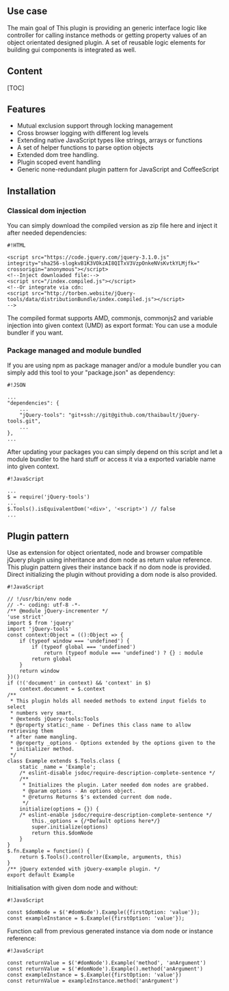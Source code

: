 <!-- !/usr/bin/env markdown
-*- coding: utf-8 -*- -->

<!-- region header

Copyright Torben Sickert 16.12.2012

License
-------

This library written by Torben Sickert stand under a creative commons naming
3.0 unported license. see http://creativecommons.org/licenses/by/3.0/deed.de

endregion -->

<!--|deDE:Einsatz-->
Use case
--------

The main goal of This plugin is providing an generic interface logic like
controller for calling instance methods or getting property values of an object
orientated designed plugin. A set of reusable logic elements for building gui
components is integrated as well.
<!--deDE:
    Hauptziel dieses Plugins ist es einen generischen Weg zu bieten indem
    Objekt Orientierte Plugins verfasst werden können, ohne dabei gegen
    jQuery's Vorgaben an Plugins zu verstoßen.
    Desweiteren werden einige wiederverwendbare Logikbausteine zum Bau
    verschiedener GUI-Komponenten mitgeliefert.
-->

<!--|deDE:Inhalt-->
Content
-------

<!--Place for automatic generated table of contents.-->
[TOC]

<!--|deDE:Merkmale-->
Features
--------

<ul>
    <li>
        Mutual exclusion support through locking management
        <!--deDE:Wechselseitiger Ausschluss durch Lock-Management-->
    </li>
    <li>
        Cross browser logging with different log levels
        <!--deDE:
            Browserübergreifender Log-Mechanismen mit diversen Log-Levels
        -->
    </li>
    <li>
        Extending native JavaScript types like strings, arrays or functions
        <!--deDE:
            Erweiterung der Standard-JavaScript-Typen wie Strings, Arrays und
            Funktionen
        -->
    </li>
    <li>
        A set of helper functions to parse option objects
        <!--deDE:Hilfsfunktionen um Options-Objekte intelligent zu parsen-->
    </li>
    <li>
        Extended dom tree handling.<!--deDE:Erweitertes DOM-Baum-Management-->
    </li>
    <li>
        Plugin scoped event handling
        <!--deDE:Plugineigene Namensräume für Events-->
    </li>
    <li>
        Generic none-redundant plugin pattern for JavaScript and CoffeeScript
        <!--deDE:Generischer Plugin-Muster für JavaScript und CoffeeScript-->
    </li>
</ul>

<!--|deDE:Installation-->
Installation
------------

<!--|deDE:Klassische Dom-Integration-->
### Classical dom injection


You can simply download the compiled version as zip file here and inject it
after needed dependencies:
<!--deDE:
    Du kannst einfach das Plugin als Zip-Archiv herunterladen und als per
    Script-Tag in deine Webseite integrieren:
-->

    #!HTML

    <script src="https://code.jquery.com/jquery-3.1.0.js" integrity="sha256-slogkvB1K3VOkzAI8QITxV3VzpOnkeNVsKvtkYLMjfk=" crossorigin="anonymous"></script>
    <!--Inject downloaded file:-->
    <script src="/index.compiled.js"></script>
    <!--Or integrate via cdn:
    <script src="http://torben.website/jQuery-tools/data/distributionBundle/index.compiled.js"></script>
    -->

The compiled format supports AMD, commonjs, commonjs2 and variable injection
into given context (UMD) as export format: You can use a module bundler if you
want.

<!--|deDE:Paket-Management und Modul-Komposition-->
### Package managed and module bundled

If you are using npm as package manager and/or a module bundler you can simply
add this tool to your "package.json" as dependency:
<!--deDE:
    Nutzt du npm als Paket-Manager und/oder hast einen Module-Bundler, dann
    solltest du einfach deine "package.json" erweitern:
-->

    #!JSON

    ...
    "dependencies": {
        ...
        "jQuery-tools": "git+ssh://git@github.com/thaibault/jQuery-tools.git",
        ...
    },
    ...

After updating your packages you can simply depend on this script and let
a module bundler to the hard stuff or access it via a exported variable name
into given context.
<!--deDE:
    Nach einem Update deiner Pakete kannst du dieses Plugin einfach in deine
    JavaScript-Module importieren oder die exportiert Variable im gegebenen
    Context referenzieren.
-->

    #!JavaScript

    ...
    $ = require('jQuery-tools')
    ...
    $.Tools().isEquivalentDom('<div>', '<script>') // false
    ...

<!--|deDE:Plugin-Vorlage-->
Plugin pattern
--------------

Use as extension for object orientated, node and browser compatible jQuery
plugin using inheritance and dom node as return value reference. This plugin
pattern gives their instance back if no dom node is provided. Direct
initializing the plugin without providing a dom node is also provided.
<!--deDE:
    Einsatz von "$.Tools" um Objekt orientierte, node und Browser kompatible
    jQuery Plugins zu verfassen, indem von "$.Tools" geerbt wird und der durch
    jQuery erweiterte DOM-Knoten als return-Wert referenziert wird. Sollte kein
    DOM-Knoten an die $-Funktion übergeben worden sein, gibt dieser Pattern
    seine Instanz zurück.
-->

    #!JavaScript

    // !/usr/bin/env node
    // -*- coding: utf-8 -*-
    /** @module jQuery-incrementer */
    'use strict'
    import $ from 'jquery'
    import 'jQuery-tools'
    const context:Object = (():Object => {
        if (typeof window === 'undefined') {
            if (typeof global === 'undefined')
                return (typeof module === 'undefined') ? {} : module
            return global
        }
        return window
    })()
    if (!('document' in context) && 'context' in $)
        context.document = $.context
    /**
     * This plugin holds all needed methods to extend input fields to select
     * numbers very smart.
     * @extends jQuery-tools:Tools
     * @property static:_name - Defines this class name to allow retrieving them
     * after name mangling.
     * @property _options - Options extended by the options given to the
     * initializer method.
     */
    class Example extends $.Tools.class {
        static _name = 'Example';
        /* eslint-disable jsdoc/require-description-complete-sentence */
        /**
         * Initializes the plugin. Later needed dom nodes are grabbed.
         * @param options - An options object.
         * @returns Returns $'s extended current dom node.
         */
        initialize(options = {}) {
        /* eslint-enable jsdoc/require-description-complete-sentence */
            this._options = {/*Default options here*/}
            super.initialize(options)
            return this.$domNode
        }
    }
    $.fn.Example = function() {
        return $.Tools().controller(Example, arguments, this)
    }
    /** jQuery extended with jQuery-example plugin. */
    export default Example

Initialisation with given dom node and without:
<!--deDE:Aufruf mit und ohne übergebenen DOM-Knoten:-->

    #!JavaScript

    const $domNode = $('#domNode').Example({firstOption: 'value'});
    const exampleInstance = $.Example({firstOption: 'value'});

Function call from previous generated instance via dom node or instance
reference:
<!--deDE:
    Aufruf einer Plugin-Method anhand der zuvor generierten Instanzreferenz
    bzw. über den zurückgegebene DOM-Knoten:
-->

    #!JavaScript

    const returnValue = $('#domNode').Example('method', 'anArgument')
    const returnValue = $('#domNode').Example().method('anArgument')
    const exampleInstance = $.Example({firstOption: 'value'})
    const returnValue = exampleInstance.method('anArgument')

<!-- region modline
vim: set tabstop=4 shiftwidth=4 expandtab:
vim: foldmethod=marker foldmarker=region,endregion:
endregion -->
